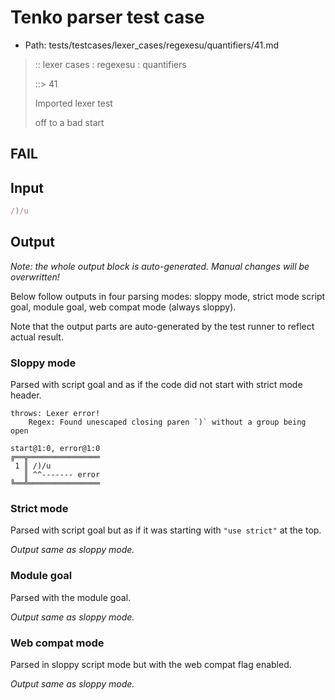 # Tenko parser test case

- Path: tests/testcases/lexer_cases/regexesu/quantifiers/41.md

> :: lexer cases : regexesu : quantifiers
>
> ::> 41
>
> Imported lexer test
>
> off to a bad start

## FAIL

## Input

`````js
/)/u
`````

## Output

_Note: the whole output block is auto-generated. Manual changes will be overwritten!_

Below follow outputs in four parsing modes: sloppy mode, strict mode script goal, module goal, web compat mode (always sloppy).

Note that the output parts are auto-generated by the test runner to reflect actual result.

### Sloppy mode

Parsed with script goal and as if the code did not start with strict mode header.

`````
throws: Lexer error!
    Regex: Found unescaped closing paren `)` without a group being open

start@1:0, error@1:0
╔══╦════════════════
 1 ║ /)/u
   ║ ^^------- error
╚══╩════════════════

`````

### Strict mode

Parsed with script goal but as if it was starting with `"use strict"` at the top.

_Output same as sloppy mode._

### Module goal

Parsed with the module goal.

_Output same as sloppy mode._

### Web compat mode

Parsed in sloppy script mode but with the web compat flag enabled.

_Output same as sloppy mode._
